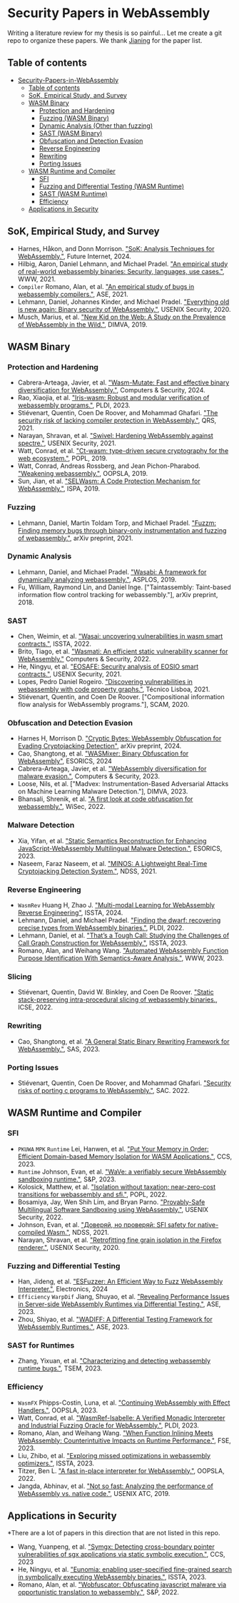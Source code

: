 # Security Papers in WebAssembly
Writing a literature review for my thesis is so painful... Let me create a git repo to organize these papers. We thank [Jianing](https://wasm.jianing.wang/#/papers) for the paper list.

## Table of contents
- [Security-Papers-in-WebAssembly](#security-papers-in-webassembly)
	- [Table of contents](#table-of-contents)
	- [SoK, Empirical Study, and Survey](sok,-empirical-study,-and-survey)
	- [WASM Binary](#wasm-binary)
	  - [Protection and Hardening](#protection-and-hardening)
	  - [Fuzzing (WASM Binary)](#fuzzing)
	  - [Dynamic Analysis (Other than fuzzing)](dynamic-analysis)
	  - [SAST (WASM Binary)](#sast)
	  - [Obfuscation and Detection Evasion](#obfuscation-and-detection-evasion)
	  - [Reverse Engineering](#reverse-engineering)
	  - [Rewriting](#rewriting)
	  - [Porting Issues](#porting-issues)
	- [WASM Runtime and Compiler](#wasm-runtime-and-compiler)
 		- [SFI](#sfi)
 		- [Fuzzing and Differential Testing (WASM Runtime)](#fuzzing-and-differential-testing)
 		- [SAST (WASM Runtime)](#sast-for-runtimes)
		- [Efficiency](#efficiency)
	- [Applications in Security](#applications-in-security)

## SoK, Empirical Study, and Survey
- Harnes, Håkon, and Donn Morrison. ["SoK: Analysis Techniques for WebAssembly."](https://www.mdpi.com/1999-5903/16/3/84/pdf), Future Internet, 2024.
- Hilbig, Aaron, Daniel Lehmann, and Michael Pradel. ["An empirical study of real-world webassembly binaries: Security, languages, use cases."](https://www.software-lab.org/publications/www2021.pdf), WWW, 2021.
- `Compiler` Romano, Alan, et al. ["An empirical study of bugs in webassembly compilers."](https://par.nsf.gov/servlets/purl/10312862), ASE, 2021.
- Lehmann, Daniel, Johannes Kinder, and Michael Pradel. ["Everything old is new again: Binary security of WebAssembly."](https://www.usenix.org/system/files/sec20-lehmann.pdf), USENIX Security, 2020.
- Musch, Marius, et al. ["New Kid on the Web: A Study on the Prevalence of WebAssembly in the Wild."](https://intellisec.org/pubs/2019a-dimva.pdf), DIMVA, 2019.

## WASM Binary
  
### Protection and Hardening
- Cabrera-Arteaga, Javier, et al. ["Wasm-Mutate: Fast and effective binary diversification for WebAssembly."](https://www.sciencedirect.com/science/article/pii/S0167404824000324), Computers & Security, 2024.
- Rao, Xiaojia, et al. ["Iris-wasm: Robust and modular verification of webassembly programs."](https://dl.acm.org/doi/pdf/10.1145/3591265), PLDI, 2023.
- Stiévenart, Quentin, Coen De Roover, and Mohammad Ghafari. ["The security risk of lacking compiler protection in WebAssembly."](https://arxiv.org/pdf/2111.01421), QRS, 2021.
- Narayan, Shravan, et al. ["Swivel: Hardening WebAssembly against spectre."](https://www.usenix.org/system/files/sec21-narayan.pdf), USENIX Security, 2021.
- Watt, Conrad, et al. ["Ct-wasm: type-driven secure cryptography for the web ecosystem."](https://dl.acm.org/doi/pdf/10.1145/3290390), POPL, 2019.
- Watt, Conrad, Andreas Rossberg, and Jean Pichon-Pharabod. ["Weakening webassembly."](https://dl.acm.org/doi/pdf/10.1145/3360559), OOPSLA, 2019.
- Sun, Jian, et al. ["SELWasm: A Code Protection Mechanism for WebAssembly."](https://ieeexplore.ieee.org/abstract/document/9047432), ISPA, 2019.


### Fuzzing
- Lehmann, Daniel, Martin Toldam Torp, and Michael Pradel. ["Fuzzm: Finding memory bugs through binary-only instrumentation and fuzzing of webassembly."](https://arxiv.org/pdf/2110.15433), arXiv preprint, 2021.

### Dynamic Analysis 
- Lehmann, Daniel, and Michael Pradel. ["Wasabi: A framework for dynamically analyzing webassembly."](https://arxiv.org/pdf/1808.10652), ASPLOS, 2019.
- Fu, William, Raymond Lin, and Daniel Inge. ["Taintassembly: Taint-based information flow control tracking for webassembly."], arXiv preprint, 2018.

### SAST
- Chen, Weimin, et al. ["Wasai: uncovering vulnerabilities in wasm smart contracts."](https://dl.acm.org/doi/pdf/10.1145/3533767.3534218), ISSTA, 2022.
- Brito, Tiago, et al. ["Wasmati: An efficient static vulnerability scanner for WebAssembly."](https://www.sciencedirect.com/science/article/pii/S0167404822001407) Computers & Security, 2022.
- He, Ningyu, et al. ["EOSAFE: Security analysis of EOSIO smart contracts."](https://www.usenix.org/system/files/sec21-he-ningyu.pdf), USENIX Security, 2021.
- Lopes, Pedro Daniel Rogeiro. ["Discovering vulnerabilities in webassembly with code property graphs."](https://syssec.dpss.inesc-id.pt/projects/tr-wasmati.pdf), Técnico Lisboa, 2021.
- Stiévenart, Quentin, and Coen De Roover. ["Compositional information flow analysis for WebAssembly programs."], SCAM, 2020.

### Obfuscation and Detection Evasion
- Harnes H, Morrison D. ["Cryptic Bytes: WebAssembly Obfuscation for Evading Cryptojacking Detection"](https://arxiv.org/pdf/2403.15197), arXiv preprint, 2024.
- Cao, Shangtong, et al. ["WASMixer: Binary Obfuscation for WebAssembly"](https://arxiv.org/pdf/2308.03123), ESORICS, 2024
- Cabrera-Arteaga, Javier, et al. ["WebAssembly diversification for malware evasion."](https://www.sciencedirect.com/science/article/pii/S0167404823002067), Computers & Security, 2023.
- Loose, Nils, et al. ["Madvex: Instrumentation-Based Adversarial Attacks on Machine Learning Malware Detection."], DIMVA, 2023.
- Bhansali, Shrenik, et al. ["A first look at code obfuscation for webassembly."](https://dl.acm.org/doi/pdf/10.1145/3507657.3528560), WiSec, 2022.
  
### Malware Detection
- Xia, Yifan, et al. ["Static Semantics Reconstruction for Enhancing JavaScript-WebAssembly Multilingual Malware Detection."](https://arxiv.org/pdf/2310.17304), ESORICS, 2023.
- Naseem, Faraz Naseem, et al. ["MINOS: A Lightweight Real-Time Cryptojacking Detection System."](https://www.researchgate.net/profile/Ahmet-Aris/publication/349109071_MINOS_A_Lightweight_Real-Time_Cryptojacking_Detection_System/links/61488e123c6cb310697fba33/MINOS-A-Lightweight-Real-Time-Cryptojacking-Detection-System.pdf), NDSS, 2021.

### Reverse Engineering
- `WasmRev` Huang H, Zhao J. ["Multi-modal Learning for WebAssembly Reverse Engineering"](https://arxiv.org/pdf/2404.03171), ISSTA, 2024.
- Lehmann, Daniel, and Michael Pradel. ["Finding the dwarf: recovering precise types from WebAssembly binaries."](https://www.software-lab.org/publications/pldi2022.pdf), PLDI, 2022.
- Lehmann, Daniel, et al. ["That’s a Tough Call: Studying the Challenges of Call Graph Construction for WebAssembly."](https://dl.acm.org/doi/abs/10.1145/3597926.3598104), ISSTA, 2023.
- Romano, Alan, and Weihang Wang. ["Automated WebAssembly Function Purpose Identification With Semantics-Aware Analysis."](https://dl.acm.org/doi/pdf/10.1145/3543507.3583235), WWW, 2023.


### Slicing
- Stiévenart, Quentin, David W. Binkley, and Coen De Roover. ["Static stack-preserving intra-procedural slicing of webassembly binaries.](http://soft.vub.ac.be/Publications/2022/vub-tr-soft-22-04.pdf), ICSE, 2022.

### Rewriting
- Cao, Shangtong, et al. ["A General Static Binary Rewriting Framework for WebAssembly."](https://arxiv.org/pdf/2305.01454), SAS, 2023.

### Porting Issues
- Stiévenart, Quentin, Coen De Roover, and Mohammad Ghafari. ["Security risks of porting c programs to WebAssembly."](https://arxiv.org/pdf/2112.11745), SAC. 2022.


## WASM Runtime and Compiler

### SFI
- `PKUWA` `MPK` `Runtime` Lei, Hanwen, et al. ["Put Your Memory in Order: Efficient Domain-based Memory Isolation for WASM Applications."](https://dl.acm.org/doi/pdf/10.1145/3576915.3623205), CCS, 2023.
- `Runtime` Johnson, Evan, et al. ["WaVe: a verifiably secure WebAssembly sandboxing runtime."](https://cseweb.ucsd.edu/~dstefan/pubs/johnson:2023:wave.pdf), S&P, 2023.
- Kolosick, Matthew, et al. ["Isolation without taxation: near-zero-cost transitions for webassembly and sfi."](https://dl.acm.org/doi/pdf/10.1145/3498688), POPL, 2022.
- Bosamiya, Jay, Wen Shih Lim, and Bryan Parno. ["Provably-Safe Multilingual Software Sandboxing using WebAssembly."](https://www.usenix.org/system/files/sec22-bosamiya.pdf), USENIX Security, 2022.
- Johnson, Evan, et al. ["Доверяй, но проверяй: SFI safety for native-compiled Wasm."](https://par.nsf.gov/servlets/purl/10228509), NDSS, 2021.
- Narayan, Shravan, et al. ["Retrofitting fine grain isolation in the Firefox renderer."](https://www.usenix.org/system/files/sec20-narayan.pdf), USENIX Security, 2020.

### Fuzzing and Differential Testing
- Han, Jideng, et al. ["ESFuzzer: An Efficient Way to Fuzz WebAssembly Interpreter."](https://www.mdpi.com/2079-9292/13/8/1498), Electronics, 2024
- `Efficiency` `WarpDif` Jiang, Shuyao, et al. ["Revealing Performance Issues in Server-side WebAssembly Runtimes via Differential Testing."](https://arxiv.org/pdf/2309.12167), ASE, 2023.
- Zhou, Shiyao, et al. ["WADIFF: A Differential Testing Framework for WebAssembly Runtimes."](https://ieeexplore.ieee.org/abstract/document/10298359), ASE, 2023.

### SAST for Runtimes
- Zhang, Yixuan, et al. ["Characterizing and detecting webassembly runtime bugs."](https://arxiv.org/pdf/2301.12102), TSEM, 2023.

### Efficiency
- `WasmFX` Phipps-Costin, Luna, et al. ["Continuing WebAssembly with Effect Handlers."](https://dl.acm.org/doi/pdf/10.1145/3622814), OOPSLA, 2023.
- Watt, Conrad, et al. ["WasmRef-Isabelle: A Verified Monadic Interpreter and Industrial Fuzzing Oracle for WebAssembly."](https://dl.acm.org/doi/pdf/10.1145/3591224), PLDI, 2023.
- Romano, Alan, and Weihang Wang. ["When Function Inlining Meets WebAssembly: Counterintuitive Impacts on Runtime Performance."](https://dl.acm.org/doi/pdf/10.1145/3611643.3616311), FSE, 2023.
- Liu, Zhibo, et al. ["Exploring missed optimizations in webassembly optimizers."](https://www.cse.cuhk.edu.hk/~wei/papers/issta23_wasm.pdf), ISSTA, 2023.
- Titzer, Ben L. ["A fast in-place interpreter for WebAssembly."](https://dl.acm.org/doi/pdf/10.1145/3563311), OOPSLA, 2022.
- Jangda, Abhinav, et al. ["Not so fast: Analyzing the performance of WebAssembly vs. native code."](https://www.usenix.org/system/files/atc19-jangda.pdf), USENIX ATC, 2019.

## Applications in Security
*There are a lot of papers in this direction that are not listed in this repo.
- Wang, Yuanpeng, et al. ["Symgx: Detecting cross-boundary pointer vulnerabilities of sgx applications via static symbolic execution."](https://vtechworks.lib.vt.edu/bitstreams/4fb7d5ad-254d-4b31-9a52-640bd5c5956a/download), CCS, 2023
- He, Ningyu, et al. ["Eunomia: enabling user-specified fine-grained search in symbolically executing WebAssembly binaries."](https://arxiv.org/pdf/2304.07204), ISSTA, 2023.
- Romano, Alan, et al. ["Wobfuscator: Obfuscating javascript malware via opportunistic translation to webassembly."](https://par.nsf.gov/servlets/purl/10391578), S&P, 2022.
